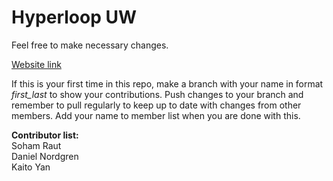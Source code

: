 # Hyperloop UW

Feel free to make necessary changes.  

[Website link](https://www.uwhyperloop.com/)  

If this is your first time in this repo, make a branch with your name in format *first_last* to show your contributions. Push changes to your branch and remember to pull regularly to keep up to date with changes from other members. Add your name to member list when you are done with this.

**Contributor list:**   
Soham Raut  
Daniel Nordgren  
Kaito Yan







